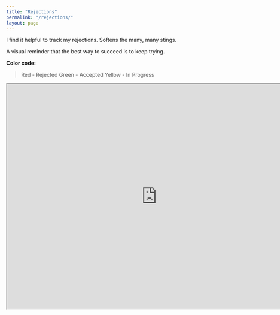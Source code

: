 ```yaml
---
title: "Rejections"
permalink: "/rejections/"
layout: page
---
```

I find it helpful to track my rejections. Softens the many, many stings. 

A visual reminder that the best way to succeed is to keep trying.

**Color code:**
>Red - Rejected
>Green - Accepted
>Yellow - In Progress

<iframe src="https://docs.google.com/spreadsheets/d/e/2PACX-1vSA1YlPLYs2Vj28cWUdRbgm0OwJzDNV9UW_SU87QxiEDe5xmVV7z966RRlziWsiQovTuHrT1nAz1OLB/pubhtml?widget=true&amp;headers=false" width="800" height="600"></iframe>